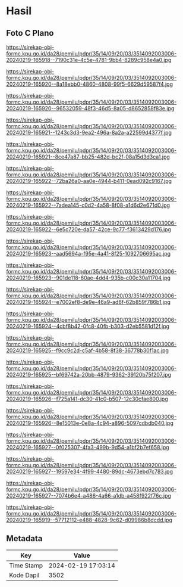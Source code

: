 # Hasil

## Foto C Plano

https://sirekap-obj-formc.kpu.go.id/da28/pemilu/pdpr/35/14/09/20/03/3514092003006-20240219-165918--7190c31e-4c5e-4781-9bb4-8289c958e4a0.jpg

https://sirekap-obj-formc.kpu.go.id/da28/pemilu/pdpr/35/14/09/20/03/3514092003006-20240219-165920--8a18ebb0-4860-4808-99f5-6629d59587f4.jpg

https://sirekap-obj-formc.kpu.go.id/da28/pemilu/pdpr/35/14/09/20/03/3514092003006-20240219-165920--96532059-48f3-46d5-8a05-d8652858f83e.jpg

https://sirekap-obj-formc.kpu.go.id/da28/pemilu/pdpr/35/14/09/20/03/3514092003006-20240219-165921--1243c3d3-9ea2-496a-8a2a-a22599d4377f.jpg

https://sirekap-obj-formc.kpu.go.id/da28/pemilu/pdpr/35/14/09/20/03/3514092003006-20240219-165921--8ce47a87-bb25-482d-bc2f-08a15d3d3ca1.jpg

https://sirekap-obj-formc.kpu.go.id/da28/pemilu/pdpr/35/14/09/20/03/3514092003006-20240219-165922--72ba26a0-aa0e-4944-b411-0ead092c9167.jpg

https://sirekap-obj-formc.kpu.go.id/da28/pemilu/pdpr/35/14/09/20/03/3514092003006-20240219-165922--7adea145-c0d2-4a58-8f08-a1d6d2e671d0.jpg

https://sirekap-obj-formc.kpu.go.id/da28/pemilu/pdpr/35/14/09/20/03/3514092003006-20240219-165922--6e5c720e-da57-42ce-9c77-f3613429d176.jpg

https://sirekap-obj-formc.kpu.go.id/da28/pemilu/pdpr/35/14/09/20/03/3514092003006-20240219-165923--aad5694a-f95e-4a41-8f25-1092706695ac.jpg

https://sirekap-obj-formc.kpu.go.id/da28/pemilu/pdpr/35/14/09/20/03/3514092003006-20240219-165923--901de118-60ae-4dd4-935b-c00c30a11704.jpg

https://sirekap-obj-formc.kpu.go.id/da28/pemilu/pdpr/35/14/09/20/03/3514092003006-20240219-165924--e7002ef8-de9e-46a9-ad6f-62b859f786b1.jpg

https://sirekap-obj-formc.kpu.go.id/da28/pemilu/pdpr/35/14/09/20/03/3514092003006-20240219-165924--4cbf8b42-0fc8-40fb-b303-d2eb5581d12f.jpg

https://sirekap-obj-formc.kpu.go.id/da28/pemilu/pdpr/35/14/09/20/03/3514092003006-20240219-165925--f9cc9c2d-c5af-4b58-8f38-36778b30f1ac.jpg

https://sirekap-obj-formc.kpu.go.id/da28/pemilu/pdpr/35/14/09/20/03/3514092003006-20240219-165925--bf69742a-20bb-4879-9362-39120b75f207.jpg

https://sirekap-obj-formc.kpu.go.id/da28/pemilu/pdpr/35/14/09/20/03/3514092003006-20240219-165926--f725a141-dc30-41c0-b507-12c30cfae800.jpg

https://sirekap-obj-formc.kpu.go.id/da28/pemilu/pdpr/35/14/09/20/03/3514092003006-20240219-165926--8e15013e-0e8a-4c94-a896-5097cdbdb040.jpg

https://sirekap-obj-formc.kpu.go.id/da28/pemilu/pdpr/35/14/09/20/03/3514092003006-20240219-165927--0f025307-4fa3-499b-9d54-a1bf2b7ef658.jpg

https://sirekap-obj-formc.kpu.go.id/da28/pemilu/pdpr/35/14/09/20/03/3514092003006-20240219-165927--19597e34-4f99-4480-89dc-4673ebd7c783.jpg

https://sirekap-obj-formc.kpu.go.id/da28/pemilu/pdpr/35/14/09/20/03/3514092003006-20240219-165927--7074b6e4-a486-4a66-a1db-a458f922f76c.jpg

https://sirekap-obj-formc.kpu.go.id/da28/pemilu/pdpr/35/14/09/20/03/3514092003006-20240219-165919--57712112-e488-4828-9c62-d09986b8dcdd.jpg


## Metadata

| Key        | Value               |
| ---------- | ------------------- |
| Time Stamp | 2024-02-19 17:03:14 |
| Kode Dapil | 3502                |



